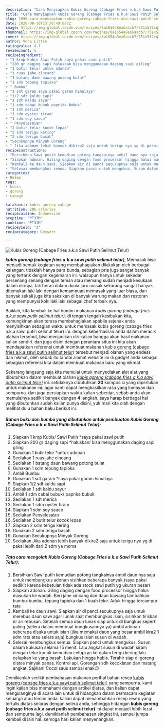 ```yaml
---
description: "Cara Menyiapkan Kubis Goreng (Cabage Fries a.k.a Sawi Putih Selimut Telur) yang Bikin Ngiler"
title: "Cara Menyiapkan Kubis Goreng (Cabage Fries a.k.a Sawi Putih Selimut Telur) yang Bikin Ngiler"
slug: 1690-cara-menyiapkan-kubis-goreng-cabage-fries-aka-sawi-putih-selimut-telur-yang-bikin-ngiler
date: 2020-08-10T23:20:40.887Z
image: https://img-global.cpcdn.com/recipes/8a1654a8ea6aacb7/751x532cq70/kubis-goreng-cabage-fries-aka-sawi-putih-selimut-telur-foto-resep-utama.jpg
thumbnail: https://img-global.cpcdn.com/recipes/8a1654a8ea6aacb7/751x532cq70/kubis-goreng-cabage-fries-aka-sawi-putih-selimut-telur-foto-resep-utama.jpg
cover: https://img-global.cpcdn.com/recipes/8a1654a8ea6aacb7/751x532cq70/kubis-goreng-cabage-fries-aka-sawi-putih-selimut-telur-foto-resep-utama.jpg
author: Vera Little
ratingvalue: 4.7
reviewcount: 5
recipeingredient:
- "1 krop Kubis Sawi Putih saya pakai sawi putih"
- "200 gr daging sapi haluskan bisa menggunakan daging sapi giling"
- "1 butir telur untuk adonan"
- "1 ruas jahe cincang"
- "1 batang daun bawang potong bulat"
- "1 sdm tepung tapioka"
- " Bumbu"
- "1 sdt garam saya pakai garam himalaya"
- "1/2 sdt kaldu sapi"
- "1 sdt kaldu sayur"
- "1 sdm cabai bubuk paprika bubuk"
- "1 sdt merica"
- "1 sdm oyster tiram"
- "1 sdm soy sauce"
- " Penyelesaian"
- "2 butir telur kocok lepas"
- "2 sdm terigu kering"
- "2 sdm terigu basah"
- "Secukupnya Minyak Goreng"
- " Jika adonan lebih banyak dikira2 saja untuk terigu nya yg di pakai lebih dari 2 sdm ya moms"
recipeinstructions:
- "Bersihkan Sawi putih kemudian potong tangkainya ambil daun nya saja untuk membungkus adonan sisihkan beberapa banyak (saya pakai sedikit karena kebetulan tidak ada stock sawi putih yg ukuran besar)"
- "Siapkan adonan. Giling daging dengan food processor hingga halus masukan ke wadah. Beri jahe cincang dan daun bawang tambahkan bumbu-bumbu, tepung tapioka dan 1 buah telur. Aduk hingga tercampur rata"
- "Kembali ke daun sawi. Siapkan air di panci secukupnya saja untuk merebus daun sawi agar lunak saat membungkus isian, sisihkan tiriskan dr air rebusan. Setelah semua daun lunak siap untuk di bungkus seperti guling (selera dalam membuat bungkusannya ya) ambil adonan seberapa disuka untuk isian (jika memakai daun yang besar ambil kira2 1 sdm rata atau selera saja) bungkus isian susun di wadah."
- "Selesai membungkus semua. Siapkan panci untuk mengukus. Susun dalam kukusan selama 15 menit. Lalu angkat susun di wadah siram dengan telur kocok kemudian celupkan ke dalam terigu kering lalu celupkan ke yang basah. Lakukan hingga habis. Terahir siap di goreng diatas minyak panas. Kontrol api. Gorengan sdh kecoklatan dan matang angkat. Sajikan! Cocol saus sambal enak😉"
categories:
- Resep
tags:
- kubis
- goreng
- cabage

katakunci: kubis goreng cabage 
nutrition: 286 calories
recipecuisine: Indonesian
preptime: "PT37M"
cooktime: "PT31M"
recipeyield: "3"
recipecategory: Dessert

---
```



![Kubis Goreng (Cabage Fries a.k.a Sawi Putih Selimut Telur)](https://img-global.cpcdn.com/recipes/8a1654a8ea6aacb7/751x532cq70/kubis-goreng-cabage-fries-aka-sawi-putih-selimut-telur-foto-resep-utama.jpg)

<b><i>kubis goreng (cabage fries a.k.a sawi putih selimut telur)</i></b>, Memasak bisa menjadi bentuk kegiatan yang membahagiakan dilakukan oleh berbagai kalangan. tidaklah hanya para bunda, sebagian pria juga sangat banyak yang tertarik dengan kegemaran ini. walaupun hanya untuk sekedar bersenang senang dengan teman atau memang sudah menjadi kesukaan dalam dirinya. tak heran dalam dunia juru masak sekarang sangat banyak ditemukan laki laki dengan kemampuan memasak yang luar biasa, dan banyak sekali juga kita saksikan di banyak warung makan dan restoran yang mempunyai koki laki laki sebagai chef terbaik nya.



Baiklah, kita kembali ke hal bumbu makanan <i>kubis goreng (cabage fries a.k.a sawi putih selimut telur)</i>. di tengah tengah kesibukan kita, kemungkinan akan terasa membahagiakan apabila sejenak anda menyisihkan sebagian waktu untuk memasak kubis goreng (cabage fries a.k.a sawi putih selimut telur) ini. dengan keberhasilan anda dalam meracik olahan tersebut, bisa menjadikan diri kalian bangga akan hasil makanan kalian sendiri. dan juga disini dengan perantara situs ini kita akan mendapatkan referensi untuk membuat makanan <u>kubis goreng (cabage fries a.k.a sawi putih selimut telur)</u> tersebut menjadi olahan yang endess dan nikmat, oleh sebab itu tandai alamat website ini di gadget anda sebagai sebagian referensi kita dalam membuat makanan baru yang nikmat.


Sekarang langsung saja kita memulai untuk menyediakan alat alat yang dibutuhkan dalam membuat olahan <u><i>kubis goreng (cabage fries a.k.a sawi putih selimut telur)</i></u> ini. setidaknya dibutuhkan <b>20</b> komposisi yang diperlukan untuk makanan ini. agar nanti dapat menghasilkan rasa yang lumayan dan sempurna. dan juga persiapkan waktu kalian sebentar, sebab anda akan memulainya sedikit banyak dengan <b>4</b> langkah. saya harap berbagai hal yang dibutuhkan sudah kalian punya disini, yuk mari kita olah dengan melihat dulu bahan baku berikut ini.

<!--inarticleads1-->

##### Bahan baku dan bumbu yang dibutuhkan untuk pembuatan Kubis Goreng (Cabage Fries a.k.a Sawi Putih Selimut Telur):

1. Siapkan 1 krop Kubis/ Sawi Putih *saya pakai sawi putih
1. Siapkan 200 gr daging sapi *haluskan/ bisa menggunakan daging sapi giling
1. Gunakan 1 butir telur *untuk adonan
1. Sediakan 1 ruas jahe cincang
1. Sediakan 1 batang daun bawang potong bulat
1. Gunakan 1 sdm tepung tapioka
1. Ambil  Bumbu
1. Gunakan 1 sdt garam *saya pakai garam himalaya
1. Siapkan 1/2 sdt kaldu sapi
1. Sediakan 1 sdt kaldu sayur
1. Ambil 1 sdm cabai bubuk/ paprika bubuk
1. Sediakan 1 sdt merica
1. Sediakan 1 sdm oyster tiram
1. Siapkan 1 sdm soy sauce
1. Sediakan  Penyelesaian
1. Sediakan 2 butir telur kocok lepas
1. Siapkan 2 sdm terigu kering
1. Gunakan 2 sdm terigu basah
1. Gunakan Secukupnya Minyak Goreng
1. Sediakan  Jika adonan lebih banyak dikira2 saja untuk terigu nya yg di pakai lebih dari 2 sdm ya moms




<!--inarticleads2-->

##### Tata cara mengolah Kubis Goreng (Cabage Fries a.k.a Sawi Putih Selimut Telur):

1. Bersihkan Sawi putih kemudian potong tangkainya ambil daun nya saja untuk membungkus adonan sisihkan beberapa banyak (saya pakai sedikit karena kebetulan tidak ada stock sawi putih yg ukuran besar)
1. Siapkan adonan. Giling daging dengan food processor hingga halus masukan ke wadah. Beri jahe cincang dan daun bawang tambahkan bumbu-bumbu, tepung tapioka dan 1 buah telur. Aduk hingga tercampur rata
1. Kembali ke daun sawi. Siapkan air di panci secukupnya saja untuk merebus daun sawi agar lunak saat membungkus isian, sisihkan tiriskan dr air rebusan. Setelah semua daun lunak siap untuk di bungkus seperti guling (selera dalam membuat bungkusannya ya) ambil adonan seberapa disuka untuk isian (jika memakai daun yang besar ambil kira2 1 sdm rata atau selera saja) bungkus isian susun di wadah.
1. Selesai membungkus semua. Siapkan panci untuk mengukus. Susun dalam kukusan selama 15 menit. Lalu angkat susun di wadah siram dengan telur kocok kemudian celupkan ke dalam terigu kering lalu celupkan ke yang basah. Lakukan hingga habis. Terahir siap di goreng diatas minyak panas. Kontrol api. Gorengan sdh kecoklatan dan matang angkat. Sajikan! Cocol saus sambal enak😉




Demikianlah sedikit pembahasan makanan perihal bahan resep <u>kubis goreng (cabage fries a.k.a sawi putih selimut telur)</u> yang sempurna. kami ingin kalian bisa memahami dengan artikel diatas, dan kalian dapat mengulanginya di acara lain untuk di hidangkan dalam bermacam kegiatan keluarga atau teman anda. kalian dapat menambahkan resep resep yang tertulis diatas selaras dengan selera anda, sehingga hidangan <b>kubis goreng (cabage fries a.k.a sawi putih selimut telur)</b> ini dapat menjadi lebih lezat dan sempurna lagi. demikianlah pembahasan singkat ini, sampai jumpa kembali di lain hal. semoga hari kalian menyenangkan.
